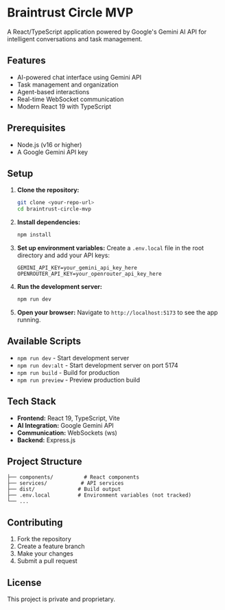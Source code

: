 # Braintrust Circle MVP

A React/TypeScript application powered by Google's Gemini AI API for intelligent conversations and task management.

## Features

- AI-powered chat interface using Gemini API
- Task management and organization
- Agent-based interactions
- Real-time WebSocket communication
- Modern React 19 with TypeScript

## Prerequisites

- Node.js (v16 or higher)
- A Google Gemini API key

## Setup

1. **Clone the repository:**
   ```bash
   git clone <your-repo-url>
   cd braintrust-circle-mvp
   ```

2. **Install dependencies:**
   ```bash
   npm install
   ```

3. **Set up environment variables:**
   Create a `.env.local` file in the root directory and add your API keys:
   ```
   GEMINI_API_KEY=your_gemini_api_key_here
   OPENROUTER_API_KEY=your_openrouter_api_key_here
   ```

4. **Run the development server:**
   ```bash
   npm run dev
   ```

5. **Open your browser:**
   Navigate to `http://localhost:5173` to see the app running.

## Available Scripts

- `npm run dev` - Start development server
- `npm run dev:alt` - Start development server on port 5174
- `npm run build` - Build for production
- `npm run preview` - Preview production build

## Tech Stack

- **Frontend:** React 19, TypeScript, Vite
- **AI Integration:** Google Gemini API
- **Communication:** WebSockets (ws)
- **Backend:** Express.js

## Project Structure

```
├── components/          # React components
├── services/           # API services
├── dist/              # Build output
├── .env.local         # Environment variables (not tracked)
└── ...
```

## Contributing

1. Fork the repository
2. Create a feature branch
3. Make your changes
4. Submit a pull request

## License

This project is private and proprietary.
